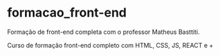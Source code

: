 # formacao_front-end
 Formação de front-end completa com o professor Matheus Basttiti.

Curso de formação front-end completo com HTML, CSS, JS, REACT e +
